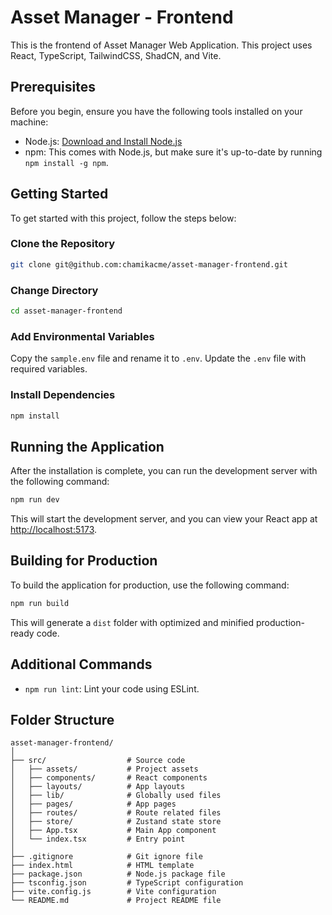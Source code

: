 # Asset Manager - Frontend

This is the frontend of Asset Manager Web Application. This project uses React, TypeScript, TailwindCSS, ShadCN, and Vite.

## Prerequisites

Before you begin, ensure you have the following tools installed on your machine:

- Node.js: [Download and Install Node.js](https://nodejs.org/)
- npm: This comes with Node.js, but make sure it's up-to-date by running `npm install -g npm`.

## Getting Started

To get started with this project, follow the steps below:

### Clone the Repository

```bash
git clone git@github.com:chamikacme/asset-manager-frontend.git
```

### Change Directory

```bash
cd asset-manager-frontend
```

### Add Environmental Variables

Copy the `sample.env` file and rename it to `.env`. Update the `.env` file with required variables.
 

### Install Dependencies

```bash
npm install
```

## Running the Application

After the installation is complete, you can run the development server with the following command:

```bash
npm run dev
```

This will start the development server, and you can view your React app at [http://localhost:5173](http://localhost:5173).

## Building for Production

To build the application for production, use the following command:

```bash
npm run build
```

This will generate a `dist` folder with optimized and minified production-ready code.

## Additional Commands

- `npm run lint`: Lint your code using ESLint.

## Folder Structure

```
asset-manager-frontend/
│
├── src/                  # Source code
│   ├── assets/       	  # Project assets
│   ├── components/       # React components
│   ├── layouts/          # App layouts
│   ├── lib/              # Globally used files
│   ├── pages/            # App pages
│   ├── routes/           # Route related files
│   ├── store/            # Zustand state store
│   ├── App.tsx           # Main App component
│   └── index.tsx         # Entry point
│
├── .gitignore            # Git ignore file
├── index.html            # HTML template
├── package.json          # Node.js package file
├── tsconfig.json         # TypeScript configuration
├── vite.config.js        # Vite configuration
└── README.md             # Project README file
```
